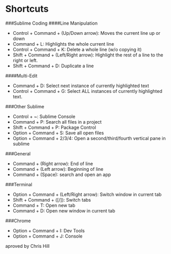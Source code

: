 # Shortcuts

###Sublime Coding
####Line Manipulation
* Control + Command + (Up/Down arrow): Moves the current line up or down  
* Command + L: Highlights the whole current line  
* Control + Command + K: Delete a whole line (w/o copying it)
* Shift + Command + (Left/Right arrow): Highlight the rest of a line to the right or left. 
* Shift + Command + D: Duplicate a line

####Multi-Edit
* Command + D: Select next instance of currently highlighted text
* Control + Command + G: Select ALL instances of currently highlighted text. 

###Other Sublime
* Control + ~: Sublime Console
* Command + P: Search all files in a project
* Shift + Command + P: Package Control
* Option + Command + S: Save all open files
* Option + Command + 2/3/4: Open a second/third/fourth vertical pane in sublime

###General
* Command + (Right arrow): End of line
* Command + (Left arrow): Beginning of line
* Command + (Space): search and open an app

###Terminal
* Option + Command + (Left/Right arrow): Switch window in current tab
* Shift + Command + ([/]): Switch tabs
* Command + T: Open new tab 
* Command + D: Open new window in current tab

###Chrome
* Option + Command + I: Dev Tools
* Option + Command + J: Console

aproved by Chris Hill